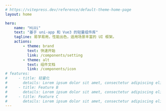 ```yaml
---
# https://vitepress.dev/reference/default-theme-home-page
layout: home

hero:
    name: "HiUi"
    text: "基于 uni-app 和 Vue3 的轻量组件库"
    tagline: 易学易用，性能出色，适用场景丰富的 UI 框架。
    actions:
        - theme: brand
          text: 快速开始
          link: /components/setting
        - theme: alt
          text: 组件文档
          link: /components/icon
# features:
#     - title: 轻量化
#       details: Lorem ipsum dolor sit amet, consectetur adipiscing elit
#     - title: Feature B
#       details: Lorem ipsum dolor sit amet, consectetur adipiscing elit
#     - title: Feature C
#       details: Lorem ipsum dolor sit amet, consectetur adipiscing elit
---
```

